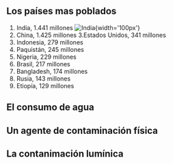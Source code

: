 
## Los países mas poblados

  1. India, 1.441 millones ![India](https://encrypted-tbn0.gstatic.com/images?q=tbn:ANd9GcTJwIN570RhQYC1TV6uDqdCh70l0ENSP0II3g&s){width='100px'}
  2. China, 1.425 millones
  3.Estados Unidos, 341 millones
  4. Indonesia, 279 millones
  5. Paquistán, 245 millones
  6. Nigeria, 229 millones
  7. Brasil, 217 millones
  8. Bangladesh, 174 millones
  9. Rusia, 143 millones
  10. Etiopía, 129 millones

## El consumo de agua


##  Un agente de contaminación física


## La contanimación lumínica
